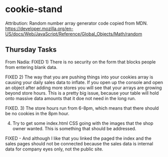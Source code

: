 # cookie-stand

Attribution: Random number array generator code copied from MDN.
https://developer.mozilla.org/en-US/docs/Web/JavaScript/Reference/Global_Objects/Math/random

## Thursday Tasks
From Nadia:
FIXED 1) There is no security on the form that blocks people from entering blank data.

FIXED 2) The way that you are pushing things into your cookies array is causing your daily sales data to inflate. If you open up the console and open an object after adding more stores you will see that your arrays are growing beyond store hours. This is a pretty big issue, because your table will hold onto massive data amounts that it doe not need in the long run.

FIXED. 3) The store hours run from 6-8pm, which means that there should be no cookies in the 8pm hour.

4) Try to get some index.html CSS going with the images that the shop owner wanted. This is something that should be addressed.

FIXED - And although I like that you linked the paged the index and the sales pages should not be connected because the sales data is internal data for company eyes only, not the public site.
